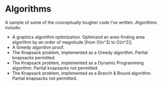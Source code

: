 Algorithms
=================================

A sample of some of the conceptually tougher code I've written.  Algorithms include:
 - A graphics algorithm optimization. Optimized an area-finding area algorithm by an order of magnitude [from O(n^3) to O(n^2)].
 - A Greedy algorithm proof.
 - The Knapsack problem, implemented as a Greedy algorithm. Partial knapsacks permitted.
 - The Knapsack problem, implemented as a Dynamic Programming algorithm. Partial knapsacks not permitted.
 - The Knapsack problem, implemented as a Branch & Bound algorithm. Partial knapsacks not permitted.
